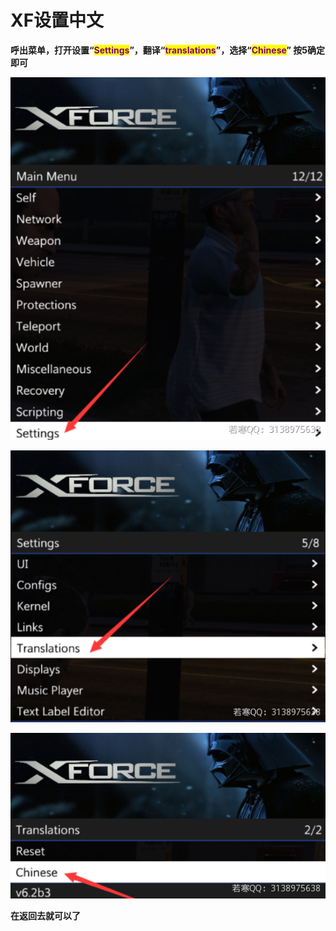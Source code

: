 # XF设置中文

**呼出菜单，打开设置“**<mark style="color:purple;">**Settings**</mark>**”，翻译“**<mark style="color:purple;">**translations**</mark>**”，选择“**<mark style="color:purple;">**Chinese**</mark>**” 按5确定即可**

![](<../../.gitbook/assets/image (58).png>)

![](<../../.gitbook/assets/image (76).png>)

![](<../../.gitbook/assets/image (40).png>)

**在返回去就可以了**
